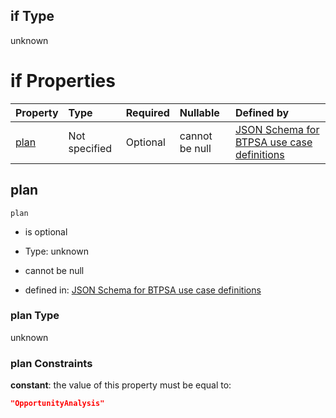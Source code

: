 ## if Type

unknown

# if Properties

| Property      | Type          | Required | Nullable       | Defined by                                                                                                                                                                                                                                  |
| :------------ | :------------ | :------- | :------------- | :------------------------------------------------------------------------------------------------------------------------------------------------------------------------------------------------------------------------------------------ |
| [plan](#plan) | Not specified | Optional | cannot be null | [JSON Schema for BTPSA use case definitions](btpsa-usecase-properties-services-items-allof-2-then-allof-10-then-allof-1-if-properties-plan.md "undefined#/properties/services/items/allOf/2/then/allOf/10/then/allOf/1/if/properties/plan") |

## plan



`plan`

*   is optional

*   Type: unknown

*   cannot be null

*   defined in: [JSON Schema for BTPSA use case definitions](btpsa-usecase-properties-services-items-allof-2-then-allof-10-then-allof-1-if-properties-plan.md "undefined#/properties/services/items/allOf/2/then/allOf/10/then/allOf/1/if/properties/plan")

### plan Type

unknown

### plan Constraints

**constant**: the value of this property must be equal to:

```json
"OpportunityAnalysis"
```
